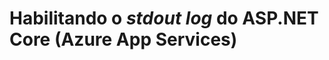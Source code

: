 ﻿# Habilitando o *stdout log* do ASP.NET Core (Azure App Services)

<!-- link to version in English -->
<div data-alt-locales="en-us"></div>
